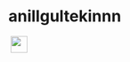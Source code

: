 # anillgultekinnn
<div>
  <img src="https://komarev.com/ghpvc/?username=anillgultekinn&style=flat-square&color=blue" alt=""/>
  <img src="https://media.giphy.com/media/hvRJCLFzcasrR4ia7z/giphy.gif" width="30px"/>
</div>  </br>  </br>
